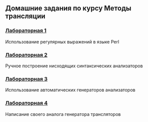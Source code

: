 ## Домашние задания по курсу Методы трансляции

### [Лабораторная 1](https://github.com/Ljts42/itmo-mt/tree/master/lab1)
Использование регулярных выражений в языке Perl

### [Лабораторная 2](https://github.com/Ljts42/recursive-parsing)
Ручное построение нисходящих синтаксических анализаторов

### [Лабораторная 3](https://github.com/Ljts42/generated-parser)
Использование автоматических генераторов анализаторов

### [Лабораторная 4](https://github.com/Ljts42/parser-generator)
Написание своего аналога генератора трансляторов
